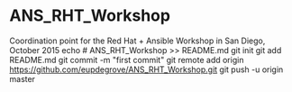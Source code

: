 # ANS_RHT_Workshop
Coordination point for the Red Hat + Ansible Workshop in San Diego, October 2015
echo # ANS_RHT_Workshop >> README.md
git init
git add README.md
git commit -m "first commit"
git remote add origin https://github.com/eupdegrove/ANS_RHT_Workshop.git
git push -u origin master
